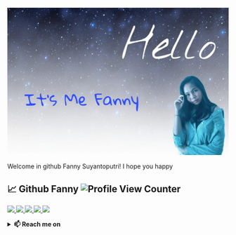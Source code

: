 <!-- Banner -->
![back Banner](./back.jpg)
<!-- End of Banner -->
<!-- About me -->
Welcome in github Fanny Suyantoputri!
I hope you happy 
<!-- End of About me -->
<!-- Github Statistics -->
## 📈 Github Fanny  ![Profile View Counter](https://komarev.com/ghpvc/?username=FannySynt&color=green)
<p align="left">
<a href="https://github.com/FannySynt">
  <img width="60%" src="https://github-readme-stats-eight-theta.vercel.app/api?username=FannySynt&show_icons=true&theme=pink&include_all_commits=true&count_private=true&icon_color=FFFFFF&bg_color=000030"/>
  <img width="38%" src="https://github-readme-stats-eight-theta.vercel.app/api/top-langs/?username=FannySynt&layout=compact&langs_count=10&theme=pink&bg_color=000030"/>
  <img width="54%" src="https://github-readme-streak-stats.herokuapp.com/?user=FannySynt&theme=highcontrast&fire=ffffff&ring=ffffff&border=ffffff&currStreakLabel=ffffff"/>
  <img width="44%" src="https://github-profile-trophy.vercel.app/?username=FannySynt&theme=onestar&column=4&margin-w=10&margin-h=10"/>
  <img width="99%" src="https://activity-graph.herokuapp.com/graph?username=FannySynt&theme=react-pink&bg_color=000030&color=FFFFFF"/>
</a>
</p>

<!-- tools stack -->

<details>
  <summary><b>📫 Reach me on</b></summary>

  [![Instagram](https://img.shields.io/badge/Instagram-E4405F?style=for-the-badge&logo=instagram&logoColor=white)](https://instagram.com/fanny.synt/)
</details>

<!-- end of tools stack -->
